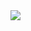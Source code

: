<img src='https://socialify.git.ci/chimpdev/bencan.net/image?description=1&font=Jost&forks=1&language=1&name=1&owner=1&pattern=Formal%20Invitation&stargazers=1&theme=Dark'>